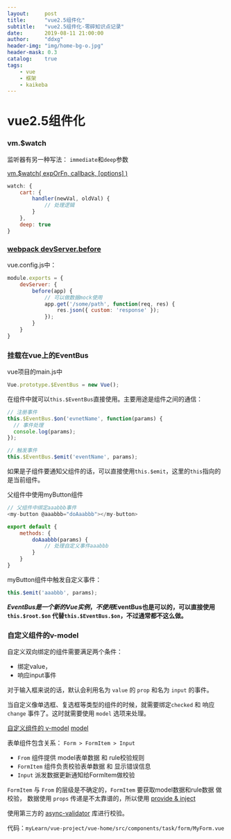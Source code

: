```yaml
---
layout:     post
title:      "vue2.5组件化"
subtitle:   "vue2.5组件化-零碎知识点记录"
date:       2019-08-11 21:00:00
author:     "ddxg"
header-img: "img/home-bg-o.jpg"
header-mask: 0.3
catalog:    true
tags:
    - vue
    - 框架
    - kaikeba
---
```


# vue2.5组件化

### vm.$watch
监听器有另一种写法： `immediate`和`deep`参数

[vm.$watch( expOrFn, callback, [options] )](https://cn.vuejs.org/v2/api/#vm-watch)
``` javascript
watch: {
    cart: {
        handler(newVal, oldVal) {
            // 处理逻辑
        }
    },
    deep: true
}
```

### [webpack devServer.before](https://www.webpackjs.com/configuration/dev-server/#devserver-before)
vue.config.js中： 
``` javascript
module.exports = {
    devServer: {
        before(app) {
            // 可以做数据mock使用
            app.get('/some/path', function(req, res) {
                res.json({ custom: 'response' });
            });
        }
    }
}
```

### 挂载在vue上的EventBus
vue项目的main.js中
``` javascript
Vue.prototype.$EventBus = new Vue();
```

在组件中就可以`this.$EventBus`直接使用。主要用途是组件之间的通信： 
``` javascript
// 注册事件
this.$EventBus.$on('evnetName', function(params) {
  // 事件处理
  console.log(params);
});
```
``` javascript
// 触发事件
this.$EventBus.$emit('eventName', params);
```


如果是子组件要通知父组件的话，可以直接使用`this.$emit`，这里的`this`指向的是当前组件。 

父组件中使用myButton组件
```javascript
// 父组件中绑定aaabbb事件
<my-button @aaabbb="doAaabbb"></my-button>

export default {
    methods: {
        doAaabbb(params) {
            // 处理自定义事件aaabbb
        }
    }
}
```

myButton组件中触发自定义事件： 
``` javascript
this.$emit('aaabbb', params);
```

**$EventBus是一个新的Vue实例，不使用$EventBus也是可以的，可以直接使用`this.$root.$on`
代替`this.$EventBus.$on`，不过通常都不这么做。**


### 自定义组件的v-model

自定义双向绑定的组件需要满足两个条件：
- 绑定value，
- 响应input事件

对于输入框来说的话，默认会利用名为 `value` 的 `prop` 和名为 `input` 的事件。

当自定义像单选框、复选框等类型的组件的时候，就需要绑定`checked` 和 响应 `change` 事件了。这时就需要使用 `model` 选项来处理。

[自定义组件的 v-model](https://cn.vuejs.org/v2/guide/components-custom-events.html#%E8%87%AA%E5%AE%9A%E4%B9%89%E7%BB%84%E4%BB%B6%E7%9A%84-v-model)
[model](https://cn.vuejs.org/v2/api/#model)


表单组件包含关系： `Form > FormItem > Input`
- `From` 组件提供 model表单数据 和 rule校验规则
- `FormItem` 组件负责校验表单数据 和 显示错误信息
- `Input` 派发数据更新通知给FormItem做校验


`FormItem` 与 `From` 的层级是不确定的，`FormItem` 要获取model数据和rule数据 做校验，
数据使用 `props` 传递是不太靠谱的，所以使用 [provide & inject](https://cn.vuejs.org/v2/guide/components-edge-cases.html#%E4%BE%9D%E8%B5%96%E6%B3%A8%E5%85%A5)

使用第三方的 [async-validator](https://github.com/yiminghe/async-validator) 库进行校验。

代码：`myLearn/vue-project/vue-home/src/components/task/form/MyForm.vue`